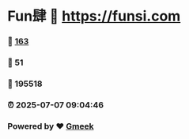 # Fun肆 :link: https://funsi.com 
### :page_facing_up: [163](https://funsi.com/tag.html) 
### :speech_balloon: 51 
### :hibiscus: 195518 
### :alarm_clock: 2025-07-07 09:04:46 
### Powered by :heart: [Gmeek](https://github.com/Meekdai/Gmeek)
